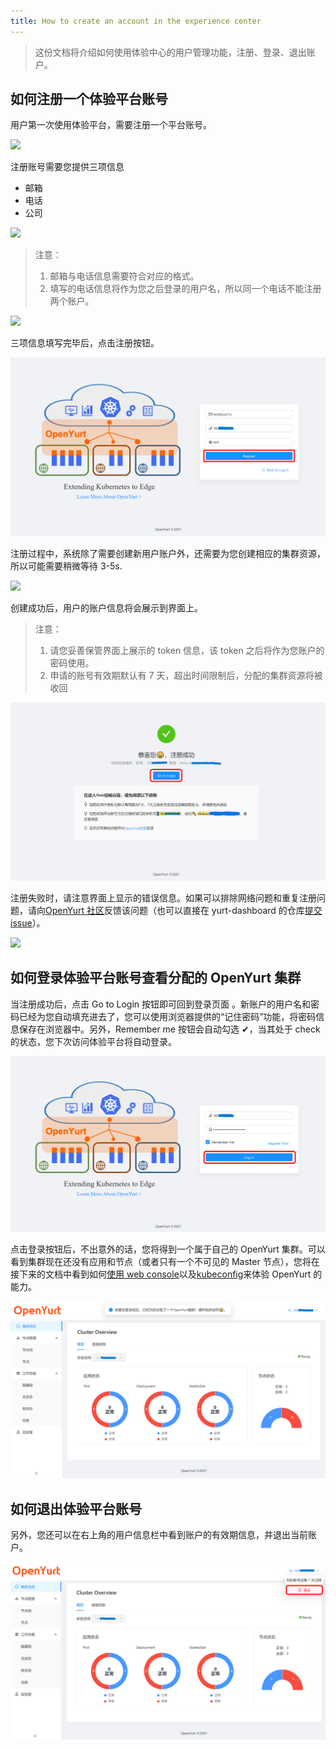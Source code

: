 ```yaml
---
title: How to create an account in the experience center
---
```


> 这份文档将介绍如何使用体验中心的用户管理功能，注册、登录、退出账户。

## 如何注册一个体验平台账号

用户第一次使用体验平台，需要注册一个平台账号。

![](../../../../static/img/docs/installation/openyurt-experience-center/register_entrance.png)

注册账号需要您提供三项信息

- 邮箱
- 电话
- 公司

![](../../../../static/img/docs/installation/openyurt-experience-center/register_blank.png)

> 注意：
>
> 1. 邮箱与电话信息需要符合对应的格式。
> 2. 填写的电话信息将作为您之后登录的用户名，所以同一个电话不能注册两个账户。

![](../../../../static/img/docs/installation/openyurt-experience-center/register_input_err.png)

三项信息填写完毕后，点击注册按钮。

![](../../../../static/img/docs/installation/openyurt-experience-center/register_click.png)

注册过程中，系统除了需要创建新用户账户外，还需要为您创建相应的集群资源，所以可能需要稍微等待 3-5s.

![](../../../../static/img/docs/installation/openyurt-experience-center/register_loading.png)

创建成功后，用户的账户信息将会展示到界面上。

> 注意：
>
> 1. 请您妥善保管界面上展示的 token 信息，该 token 之后将作为您账户的密码使用。
> 2. 申请的账号有效期默认有 7 天，超出时间限制后，分配的集群资源将被收回

![](../../../../static/img/docs/installation/openyurt-experience-center/register_success.png)

注册失败时，请注意界面上显示的错误信息。如果可以排除网络问题和重复注册问题，请向[OpenYurt 社区](https://github.com/openyurtio/openyurt#contact)反馈该问题（也可以直接在 yurt-dashboard 的仓库[提交 issue](https://github.com/openyurtio/yurt-dashboard/issues)）。

![](../../../../static/img/docs/installation/openyurt-experience-center/register_error.png)

## 如何登录体验平台账号查看分配的 OpenYurt 集群

当注册成功后，点击 Go to Login 按钮即可回到登录页面
。新账户的用户名和密码已经为您自动填充进去了，您可以使用浏览器提供的“记住密码”功能，将密码信息保存在浏览器中。另外，Remember me 按钮会自动勾选 ✔，当其处于 check 的状态，您下次访问体验平台将自动登录。

![](../../../../static/img/docs/installation/openyurt-experience-center/register_login.png)

点击登录按钮后，不出意外的话，您将得到一个属于自己的 OpenYurt 集群。可以看到集群现在还没有应用和节点（或者只有一个不可见的 Master 节点），您将在接下来的文档中看到如何[使用 web console](./web_console.md)以及[kubeconfig](./kubeconfig.md)来体验 OpenYurt 的能力。

![](../../../../static/img/docs/installation/openyurt-experience-center/login_success.png)

## 如何退出体验平台账号

另外，您还可以在右上角的用户信息栏中看到账户的有效期信息，并退出当前账户。

![](../../../../static/img/docs/installation/openyurt-experience-center/logout.png)
